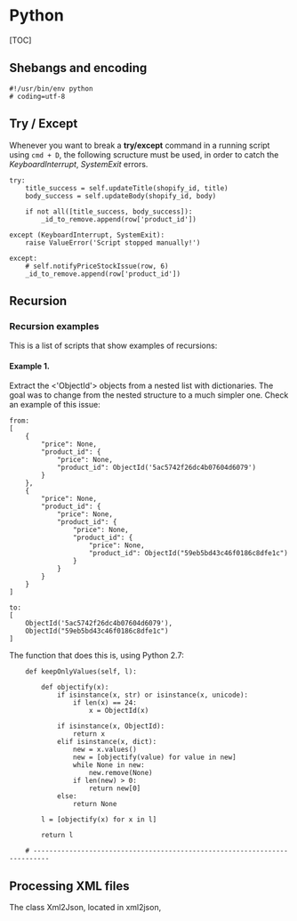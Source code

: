 # Python

[TOC]

## Shebangs and encoding

```
#!/usr/bin/env python
# coding=utf-8
```

## Try / Except

Whenever you want to break a **try/except** command in a running script using `cmd + D`, the following scructure must be used, in order to catch the *KeyboardInterrupt*, *SystemExit* errors.

```
try:
    title_success = self.updateTitle(shopify_id, title)
    body_success = self.updateBody(shopify_id, body)

    if not all([title_success, body_success]):
        _id_to_remove.append(row['product_id'])

except (KeyboardInterrupt, SystemExit):
    raise ValueError('Script stopped manually!')

except:
    # self.notifyPriceStockIssue(row, 6)
    _id_to_remove.append(row['product_id'])
```

## Recursion

### Recursion examples

This is a list of scripts that show examples of recursions:

#### Example 1. 

Extract the <'ObjectId'> objects from a nested list with dictionaries. The goal was to change from the nested structure to a much simpler one. Check an example of this issue:

```
from:
[
    {
        "price": None,
        "product_id": {
            "price": None,
            "product_id": ObjectId('5ac5742f26dc4b07604d6079')
        }
    },
    {
        "price": None,
        "product_id": {
            "price": None,
            "product_id": {
                "price": None,
                "product_id": {
                    "price": None,
                    "product_id": ObjectId("59eb5bd43c46f0186c8dfe1c")
                }
            }
        }
    }
]

to:
[
    ObjectId('5ac5742f26dc4b07604d6079'),
    ObjectId("59eb5bd43c46f0186c8dfe1c")
]

```

The function that does this is, using Python 2.7:

```
    def keepOnlyValues(self, l):

        def objectify(x):
            if isinstance(x, str) or isinstance(x, unicode):
                if len(x) == 24:
                    x = ObjectId(x)

            if isinstance(x, ObjectId):
                return x
            elif isinstance(x, dict):
                new = x.values()
                new = [objectify(value) for value in new]
                while None in new:
                    new.remove(None)
                if len(new) > 0:
                    return new[0]
            else:
                return None

        l = [objectify(x) for x in l]

        return l

    # --------------------------------------------------------------------------
```

## Processing XML files

The class Xml2Json, located in xml2json, 







